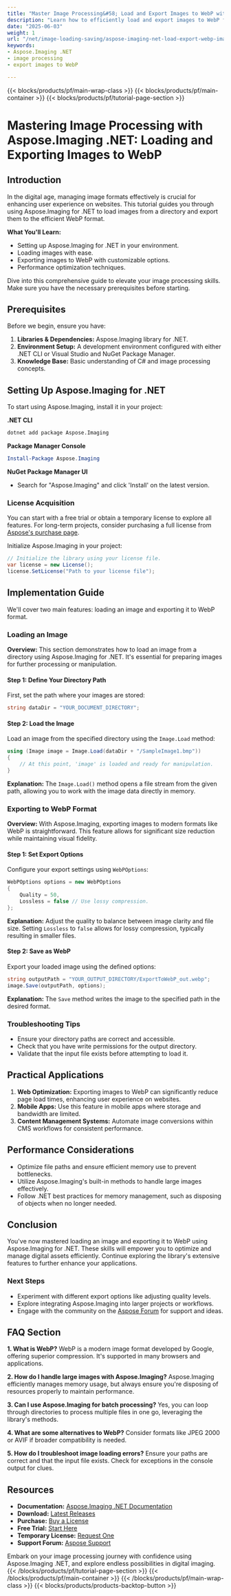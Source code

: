 ```yaml
---
title: "Master Image Processing&#58; Load and Export Images to WebP with Aspose.Imaging .NET"
description: "Learn how to efficiently load and export images to WebP format using Aspose.Imaging for .NET. Optimize your web applications today."
date: "2025-06-03"
weight: 1
url: "/net/image-loading-saving/aspose-imaging-net-load-export-webp-images/"
keywords:
- Aspose.Imaging .NET
- image processing
- export images to WebP

---
```


{{< blocks/products/pf/main-wrap-class >}}
{{< blocks/products/pf/main-container >}}
{{< blocks/products/pf/tutorial-page-section >}}
# Mastering Image Processing with Aspose.Imaging .NET: Loading and Exporting Images to WebP

## Introduction

In the digital age, managing image formats effectively is crucial for enhancing user experience on websites. This tutorial guides you through using Aspose.Imaging for .NET to load images from a directory and export them to the efficient WebP format.

**What You'll Learn:**
- Setting up Aspose.Imaging for .NET in your environment.
- Loading images with ease.
- Exporting images to WebP with customizable options.
- Performance optimization techniques.

Dive into this comprehensive guide to elevate your image processing skills. Make sure you have the necessary prerequisites before starting.

## Prerequisites

Before we begin, ensure you have:
1. **Libraries & Dependencies:** Aspose.Imaging library for .NET.
2. **Environment Setup:** A development environment configured with either .NET CLI or Visual Studio and NuGet Package Manager.
3. **Knowledge Base:** Basic understanding of C# and image processing concepts.

## Setting Up Aspose.Imaging for .NET

To start using Aspose.Imaging, install it in your project:

**.NET CLI**
```bash
dotnet add package Aspose.Imaging
```

**Package Manager Console**
```powershell
Install-Package Aspose.Imaging
```

**NuGet Package Manager UI**
- Search for "Aspose.Imaging" and click 'Install' on the latest version.

### License Acquisition

You can start with a free trial or obtain a temporary license to explore all features. For long-term projects, consider purchasing a full license from [Aspose's purchase page](https://purchase.aspose.com/buy).

Initialize Aspose.Imaging in your project:
```csharp
// Initialize the library using your license file.
var license = new License();
license.SetLicense("Path to your license file");
```

## Implementation Guide

We'll cover two main features: loading an image and exporting it to WebP format.

### Loading an Image

**Overview:** This section demonstrates how to load an image from a directory using Aspose.Imaging for .NET. It's essential for preparing images for further processing or manipulation.

#### Step 1: Define Your Directory Path
First, set the path where your images are stored:
```csharp
string dataDir = "YOUR_DOCUMENT_DIRECTORY";
```

#### Step 2: Load the Image
Load an image from the specified directory using the `Image.Load` method:
```csharp
using (Image image = Image.Load(dataDir + "/SampleImage1.bmp"))
{
    // At this point, 'image' is loaded and ready for manipulation.
}
```
**Explanation:** The `Image.Load()` method opens a file stream from the given path, allowing you to work with the image data directly in memory.

### Exporting to WebP Format

**Overview:** With Aspose.Imaging, exporting images to modern formats like WebP is straightforward. This feature allows for significant size reduction while maintaining visual fidelity.

#### Step 1: Set Export Options
Configure your export settings using `WebPOptions`:
```csharp
WebPOptions options = new WebPOptions
{
    Quality = 50,
    Lossless = false // Use lossy compression.
};
```
**Explanation:** Adjust the quality to balance between image clarity and file size. Setting `Lossless` to `false` allows for lossy compression, typically resulting in smaller files.

#### Step 2: Save as WebP
Export your loaded image using the defined options:
```csharp
string outputPath = "YOUR_OUTPUT_DIRECTORY/ExportToWebP_out.webp";
image.Save(outputPath, options);
```
**Explanation:** The `Save` method writes the image to the specified path in the desired format.

### Troubleshooting Tips
- Ensure your directory paths are correct and accessible.
- Check that you have write permissions for the output directory.
- Validate that the input file exists before attempting to load it.

## Practical Applications
1. **Web Optimization:** Exporting images to WebP can significantly reduce page load times, enhancing user experience on websites.
2. **Mobile Apps:** Use this feature in mobile apps where storage and bandwidth are limited.
3. **Content Management Systems:** Automate image conversions within CMS workflows for consistent performance.

## Performance Considerations
- Optimize file paths and ensure efficient memory use to prevent bottlenecks.
- Utilize Aspose.Imaging's built-in methods to handle large images effectively.
- Follow .NET best practices for memory management, such as disposing of objects when no longer needed.

## Conclusion

You've now mastered loading an image and exporting it to WebP using Aspose.Imaging for .NET. These skills will empower you to optimize and manage digital assets efficiently. Continue exploring the library's extensive features to further enhance your applications.

### Next Steps
- Experiment with different export options like adjusting quality levels.
- Explore integrating Aspose.Imaging into larger projects or workflows.
- Engage with the community on the [Aspose Forum](https://forum.aspose.com/c/imaging/10) for support and ideas.

## FAQ Section

**1. What is WebP?**
WebP is a modern image format developed by Google, offering superior compression. It's supported in many browsers and applications.

**2. How do I handle large images with Aspose.Imaging?**
Aspose.Imaging efficiently manages memory usage, but always ensure you're disposing of resources properly to maintain performance.

**3. Can I use Aspose.Imaging for batch processing?**
Yes, you can loop through directories to process multiple files in one go, leveraging the library's methods.

**4. What are some alternatives to WebP?**
Consider formats like JPEG 2000 or AVIF if broader compatibility is needed.

**5. How do I troubleshoot image loading errors?**
Ensure your paths are correct and that the input file exists. Check for exceptions in the console output for clues.

## Resources
- **Documentation:** [Aspose.Imaging .NET Documentation](https://reference.aspose.com/imaging/net/)
- **Download:** [Latest Releases](https://releases.aspose.com/imaging/net/)
- **Purchase:** [Buy a License](https://purchase.aspose.com/buy)
- **Free Trial:** [Start Here](https://releases.aspose.com/imaging/net/)
- **Temporary License:** [Request One](https://purchase.aspose.com/temporary-license/)
- **Support Forum:** [Aspose Support](https://forum.aspose.com/c/imaging/10)

Embark on your image processing journey with confidence using Aspose.Imaging .NET, and explore endless possibilities in digital imaging.
{{< /blocks/products/pf/tutorial-page-section >}}
{{< /blocks/products/pf/main-container >}}
{{< /blocks/products/pf/main-wrap-class >}}
{{< blocks/products/products-backtop-button >}}